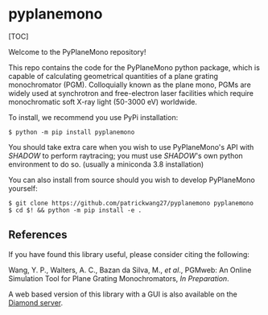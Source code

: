 # pyplanemono

[TOC]

Welcome to the PyPlaneMono repository!

This repo contains the code for the PyPlaneMono python package, which is capable of calculating geometrical quantities of a plane grating monochromator (PGM). Colloquially known as the plane mono, PGMs are widely used at synchrotron and free-electron laser facilities which require monochromatic soft X-ray light (50-3000 eV) worldwide. 

To install, we recommend you use PyPi installation:

``` console
$ python -m pip install pyplanemono
```
You should take extra care when you wish to use PyPlaneMono's API with *SHADOW* to perform raytracing; you must use *SHADOW*'s own python environment to do so. (usually a miniconda 3.8 installation)

You can also install from source should you wish to develop PyPlaneMono yourself:
``` console
$ git clone https://github.com/patrickwang27/pyplanemono pyplanemono
$ cd $! && python -m pip install -e .
```
## References
If you have found this library useful, please consider citing the following:

Wang, Y. P., Walters, A. C., Bazan da Silva, M., *et al*., PGMweb: An Online Simulation Tool for Plane Grating Monochromators, *In Preparation*.

A web based version of this library with a GUI is also available on the [Diamond server][1].

[1]:https://pgmweb.diamond.ac.uk

